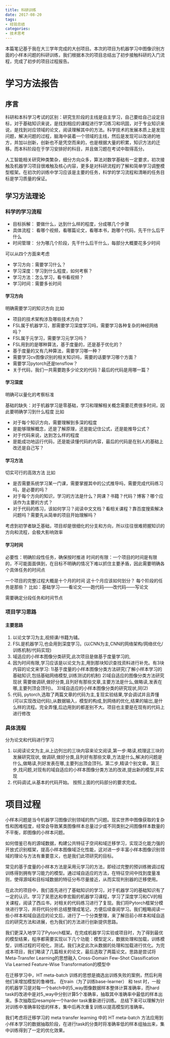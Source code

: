 ```yaml
---
title: 科研训练
date: 2017-08-20
tags:
- 经验总结
categories:
- 技术思考
---
```



本篇笔记基于我在大三学年完成的大创项目。本次的项目为机器学习中图像识别方面的小样本问题的科研训练，我们根据本次的项目总结出了初步接触科研的入门流程，完成了初步的项目过程报告。

# 学习方法报告

## 序言
科研和本科学习考试的区别：研究生阶段的主线是自主学习，自己要给自己设定目标，对于基础知识来说，是找到相应的课程进行学习练习和巩固，对于专业知识来说，是找到对应领域的论文，阅读理解其中的方法。科学技术的发展本质上是发现问题，解决问题的过程，脑海中装着一个领域的主线，然后是发现可以改进的地方，并加以创新，创新也不是凭空而来的，也是根据大量的积累，知识方法的迁移。而本科阶段在于学习安排好的科目，并且做习题在考试中取得高分。

人工智能相关研究种类繁杂，细分方向众多，算法对数学基础有一定要求，初次接触及机器学习项目很难触及核心内容，更多是对科研流程的了解和简单学习调整模型框架。在初次的训练中学习应该是主要的任务，科学的学习流程和清晰的任务目标是学习质量的保证。

## 学习方法理论


### 科学的学习流程
* 目标拆解： 要做什么，达到什么样的程度，分成哪几个步骤
* 具体流程： 看哪个视频，看哪篇论文，看哪本书，跑哪个代码，先干什么后干什么
* 时间管理： 分为哪几个阶段，先干什么后干什么，每部分大概要花多少时间


可以从四个方面来考虑

* 学习方向：需要学习什么？
* 学习深度：学习到什么程度，如何考察？
* 学习方法：怎么学习，看书看视频？
* 学习时间：需要多长时间

#### 学习方向
明确需要学习的知识方向
比如

* 项目的技术架构涉及哪些技术方向？
* FSL属于机器学习，那需要学习深度学习吗，需要学习各种复杂的神经网络吗？
* FSL属于元学习，需要学习元学习吗？
* FSL用到的是哪种算法，基于度量的，还是基于优化的？
* 基于度量的又有几种算法，需要学习哪一种？
* 需要学习cv图像识别的相关知识吗，需要的话要学习哪个方面？
* 需要学习pytorch还是tensflow？
* 关于代码，我们一共需要跑多少论文的代码？最后的代码是用哪一篇？

#### 学习深度
明确可以量化的考察标准

基础的缺失：对于机器学习是零基础，学习和理解相关概念需要花费很多时间，因此要明确学习到什么程度
比如

* 对于每个知识方向，需要理解到多深的程度
* 是能够理解概念，还是了解原理，还是能记住公式，还是能推导公式？
* 对于代码来说，达到怎么样的程度
* 是能成功地运行代码，还是能读懂代码的内容，最后的代码是在别人的基础上改还是自己写？

#### 学习方法
切实可行的高效方法
比如

* 是否需要系统学习某一门课，需要掌握其中的公式推导吗，需要完成代码练习吗，是必要的吗？
* 对于每个方向的知识，学习的方法是什么？网课？书籍？代码？博客？哪个应该作为主要的方式？
* 对于代码的练习，该如何学习？阅读中文文档？看相关课程？靠百度搜索解决问题吗？需要先从简单的项目开始理解吗？

考虑到初学者缺乏基础，项目却是很细化的分支和方向，所以往往很难把握知识的方向和流程，会极大影响效率

#### 学习时间
必要性：明确阶段性任务，确保按时推进
时间的有限：一个项目的时间是有限的，不可能面面俱到，在目标不明确的情况下难以抓住主要矛盾，因此需要明确各个具体任务的时间点

一个项目的完整过程大概是十个月的时间
这十个月应该如何划分？
每个阶段的任务是那些？
比如：基础学习——看论文——跑代码——改代码——写论文

需要确定分段任务和时间节点

### 项目学习思路

#### 主要思路
1. 以论文学习为主,视频课/书籍为辅。
2. FSL是机器学习,也会用到深度学习。(以CNN为主,CNN的网络架构/网络优化/训练机制/代码实现)
3. 域适应的小样本图像分类研究,此次项目是做基于度量学习的,
4. 因为时间有限,学习应该是以论文为主,用到那块知识查找资料进行补充。有3块内容的论文来学习:
   1)基于度量的小样本图像分类方法研究(了解小样本学习的基础知识,包括基础网络模型,训练测试的机制)
   2)域自适应的图像分类方法研究现状
   需要做调研,做好分类,且列好有那些文章,主要方法是什么,做略读,发表在哪,主要列顶会顶刊)。
   3)域自适应的小样本图像分类的研究现状,同(2)
5. 代码, pytorch,选取了两篇文章的代码为主,复现实验结果,学会调试并且弄懂(可以实现改动代码),从数据输入，模型的构成,到网络的优化,结果的输岀,是什么样的流程。完全弄懂,后边用到的都差别不大。项目也主要是在现有的代码上进行修改

### 具体流程
分为论文和代码进行学习

1. 以阅读论文为主,从上边列岀的三块内容来论文阅读,第一步:略读,梳理这三块的发展研究现状,
   做调研,做好分类,且列好有那些文章,方法是什么,解决的问题是什么,做略读,列好发表在哪,主要列出顶会顶刊。第二步,精读个别文章。第三步,找问题,对现有的域自适应的小样本图像分类方法的改进,提出新的模型,并实现
2. 代码调试,从基本的代码开始。 按照上面的代码部分的要求完成。


# 项目过程

小样本问题是当今机器学习图像识别领域的热门问题。现实世界中图像获取的复杂性和困难程度，经常会导致某类图像样本总量过少或不同类别之间图像样本数量的不平衡，即图像的小样本问题。

如何借鉴已有的源域数据，构建公共特征子空间和域迁移学习，实现泛化能力强的开放式识别框架，提高小样本图像域泛化性能，这对进一步丰富小样本图像识别领域的理论与方法有重要意义，也是我们此项研究的目标。

常见的基于度量的小样本方法是采用元学习的方法，即经过完整的预训练微调过程训练得到拥有学习能力的模型。通过域自适应的方法，在特征空间中找到度量准则，使得源域和目标域数据的特征分布尽量接近，从而实现判别器的迁移使用。

在此次的项目中，我们首先进行了基础知识的学习，对于机器学习的基础知识有了一定的认识。学习了吴恩达和李宏毅的机器学习课程，学习了深度学习和CV的相关课程，阅读了西瓜书，对相关的代码练习进行了复现。我们将Pytorch框架分模块进行学习，并将代码分析总结整理成笔记，方便后续查阅学习。我们粗略阅读一些小样本和域自适应的论文后，进行了一个分类整理，来了解目前小样本和域自适应的研究方法和进展，也为我们的方法进行创新提供思路。

我们更深入地学习了Pytorch框架。在完成机器学习实验或项目时，为了得到最优的模型结果，程序都需要实现以下几个功能：模型定义，数据处理和加载，训练模型，训练过程的可视化，测试。我们决定此次从数据的处理和加载进行优化。为完成本项目，我们略读了几篇相关的论文，最后选取了两篇论文。思路是尝试将Meta-Transfer Learning的思想融入
Cross-Domain Few-Shot Classification Via Learned  Feature-Wise Transformation的模型中

在迁移学习中，HT meta-batch 训练的思想是摘选出训练失败的案例，然后利用他们来增加模型的鲁棒性。
在train（为了训练base-learner） 和 test 时，一般的机器学习是对每一个batch中的5_way图像数据样本整体计算准确率，而hard task的改进中是对5_way中分别计算5个准确率，抽取其中准确率中最低的样本出来。多次抽取后resample一个harder task重新进行训练。
总结下来可以理解为针对训练中准确率较低的样本，集中后再次重复训练以提高模型的准确率。

我们考虑将迁移学习的 meta transfer learning 中的 HT meta-batch 方法应用到小样本学习的数据抽取阶段，在进行task的分类时将准确率低的样本组抽出来，集中训练得到了一定的优化效果。